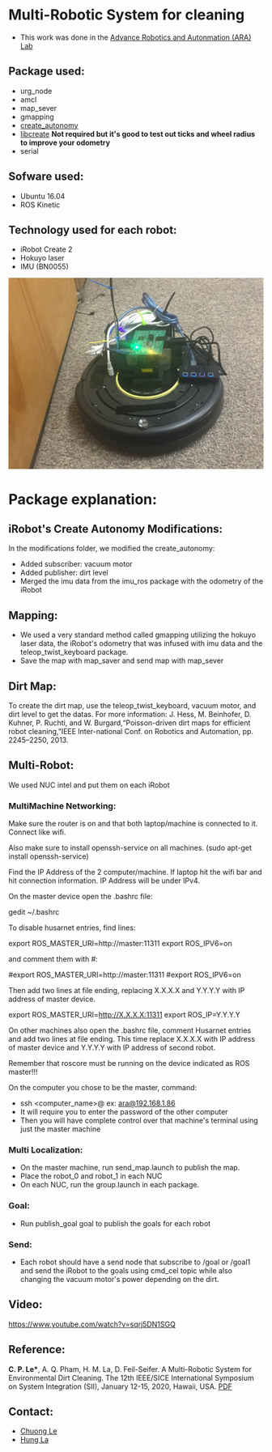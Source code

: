 # Multi-Robotic System for cleaning

- This work was done in the [Advance Robotics and Autonmation (ARA) Lab](https://ara.cse.unr.edu/) 

## Package used:
- urg_node
- amcl
- map_sever
- gmapping
- [create_autonomy](https://github.com/AutonomyLab/create_autonomy)
- [libcreate](https://github.com/AutonomyLab/libcreate) **Not required but it's good to test out ticks and wheel radius to improve your odometry**
- serial

## Sofware used:
- Ubuntu 16.04 
- ROS Kinetic

## Technology used for each robot:
- iRobot Create 2 
- Hokuyo laser 
- IMU (BN0055) 

![alt text](https://github.com/aralab-unr/multi-robot-cleaning/blob/master/Create_Autonomy%20Modification/68407733_889934048043712_2616492075268440064_n.jpg)     

# Package explanation:

## iRobot's Create Autonomy Modifications:

In the modifications folder, we modified the create_autonomy:
- Added subscriber: vacuum motor
- Added publisher: dirt level
- Merged the imu data from the imu_ros package with the odometry of the iRobot

## Mapping:

- We used a very standard method called gmapping utilizing the hokuyo laser data, the iRobot's odometry that was infused with imu data and the teleop_twist_keyboard package.
- Save the map with map_saver and send map with map_sever

## Dirt Map:

To create the dirt map, use the teleop_twist_keyboard, vacuum motor, and dirt level to get the datas. For more information: J.   Hess,   M.   Beinhofer,   D.   Kuhner,   P.   Ruchti,   and   W.   Burgard,“Poisson-driven  dirt  maps  for  efficient  robot  cleaning,”IEEE Inter-national Conf. on Robotics and Automation, pp. 2245–2250, 2013.

## Multi-Robot:

We used NUC intel and put them on each iRobot

### MultiMachine Networking:

Make sure the router is on and that both laptop/machine is connected to it. Connect like wifi. 

Also make sure to install openssh-service on all machines. (sudo apt-get install openssh-service)

Find the IP Address of the 2 computer/machine. If laptop hit the wifi bar and hit connection information. IP Address will be under IPv4.

On the master device open the .bashrc file:

gedit ~/.bashrc

To disable husarnet entries, find lines:

export ROS_MASTER_URI=http://master:11311
export ROS_IPV6=on

and comment them with #:

#export ROS_MASTER_URI=http://master:11311
#export ROS_IPV6=on

Then add two lines at file ending, replacing X.X.X.X and Y.Y.Y.Y with IP address of master device.

export ROS_MASTER_URI=http://X.X.X.X:11311
export ROS_IP=Y.Y.Y.Y

On other machines also open the .bashrc file, comment Husarnet entries and add two lines at file ending. This time replace X.X.X.X with IP address of master device and Y.Y.Y.Y with IP address of second robot.

Remember that roscore must be running on the device indicated as ROS master!!!

On the computer you chose to be the master, command:
- ssh <computer_name>@<IP Address>	ex: ara@192.168.1.86
- It will require you to enter the password of the other computer
- Then you will have complete control over that machine's terminal using just the master machine
	

### Multi Localization:

- On the master machine, run send_map.launch to publish the map.
- Place the robot_0 and robot_1 in each NUC
- On each NUC, run the group.launch in each package.

### Goal:

- Run publish_goal goal to publish the goals for each robot

### Send:

- Each robot should have a send node that subscribe to /goal or /goal1 and send the iRobot to the goals using cmd_cel topic while also changing the vacuum motor's power depending on the dirt.

## Video:
https://www.youtube.com/watch?v=sqrj5DN1SGQ
	
## Reference:
<b>C. P. Le*</b>, A. Q. Pham, H. M. La, D. Feil-Seifer.  A Multi-Robotic System for Environmental Dirt Cleaning. The 12th IEEE/SICE International Symposium on System Integration (SII), January 12-15, 2020, Hawaii, USA. [PDF](https://ara.cse.unr.edu/wp-content/uploads/2014/12/SII2020_ChuongLe_final.pdf) 

## Contact:
- [Chuong Le](cle@nevada.unr.edu)
- [Hung La](mailto:hla@unr.edu)

